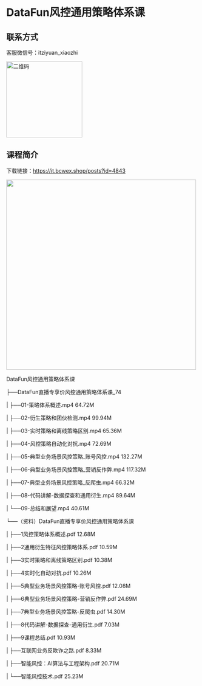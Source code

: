 # DataFun风控通用策略体系课

## 联系方式

客服微信号：itziyuan_xiaozhi

<img src="https://ziyuanyun.oss-cn-guangzhou.aliyuncs.com/common/20240614073449/666b82192834a.jpg" width="200" height="200" alt="二维码">

## 课程简介

下载链接：https://it.bcwex.shop/posts?id=4843

<img src="https://ziyuanyun.oss-cn-guangzhou.aliyuncs.com/yun/20241201153709/674c122547313.jpg" width="500" alt="">

  

 DataFun风控通用策略体系课

 ├──DataFun直播专享价风控通用策略体系课_74

 | ├──01-策略体系概述.mp4 64.72M

 | ├──02-衍生策略和团伙检测.mp4 99.94M

 | ├──03-实时策略和离线策略区别.mp4 65.36M

 | ├──04-风控策略自动化对抗.mp4 72.69M

 | ├──05-典型业务场景风控策略_账号风控.mp4 132.27M

 | ├──06-典型业务场景风控策略_营销反作弊.mp4 117.32M

 | ├──07-典型业务场景风控策略_反爬虫.mp4 66.32M

 | ├──08-代码讲解-数据探查和通用衍生.mp4 89.64M

 | └──09-总结和展望.mp4 40.61M

 └──（资料）DataFun直播专享价风控通用策略体系课

 | ├──1风控策略体系概述.pdf 12.68M

 | ├──2通用衍生特征风控策略体系.pdf 10.59M

 | ├──3实时策略和离线策略区别.pdf 10.38M

 | ├──4实时化自动对抗.pdf 10.26M

 | ├──5典型业务场景风控策略-账号风控.pdf 12.08M

 | ├──6典型业务场景风控策略-营销反作弊.pdf 24.69M

 | ├──7典型业务场景风控策略-反爬虫.pdf 14.30M

 | ├──8代码讲解-数据探查-通用衍生.pdf 7.03M

 | ├──9课程总结.pdf 10.93M

 | ├──互联网业务反欺诈之路.pdf 8.33M

 | ├──智能风控：AI算法与工程架构.pdf 20.71M

 | └──智能风控技术.pdf 25.23M

  